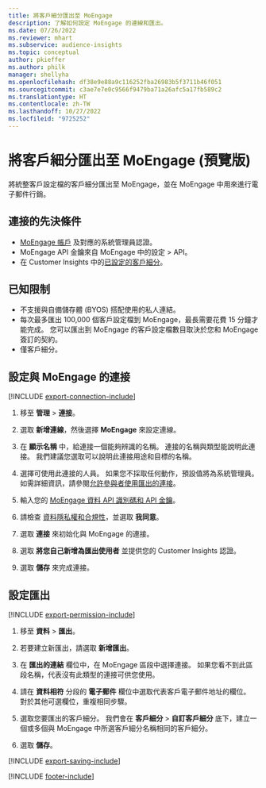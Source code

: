 ```yaml
---
title: 將客戶細分匯出至 MoEngage
description: 了解如何設定 MoEngage 的連線和匯出。
ms.date: 07/26/2022
ms.reviewer: mhart
ms.subservice: audience-insights
ms.topic: conceptual
author: pkieffer
ms.author: philk
manager: shellyha
ms.openlocfilehash: df38e9e88a9c116252fba26983b5f3711b46f051
ms.sourcegitcommit: c3ae7e7e0c9566f9479ba71a26afc5a17fb589c2
ms.translationtype: HT
ms.contentlocale: zh-TW
ms.lasthandoff: 10/27/2022
ms.locfileid: "9725252"
---
```

# <a name="export-segments-to-moengage-preview"></a>將客戶細分匯出至 MoEngage (預覽版)

將統整客戶設定檔的客戶細分匯出至 MoEngage，並在 MoEngage 中用來進行電子郵件行銷。

## <a name="prerequisites-for-a-connection"></a>連接的先決條件

- [MoEngage 帳戶](https://www.moengage.com/) 及對應的系統管理員認證。
- MoEngage API 金鑰來自 MoEngage 中的設定 > API。
- 在 Customer Insights 中的[已設定的客戶細分](segments.md)。

## <a name="known-limitations"></a>已知限制

- 不支援與自備儲存體 (BYOS) 搭配使用的私人連結。
- 每次最多匯出 100,000 個客戶設定檔到 MoEngage，最長需要花費 15 分鐘才能完成。 您可以匯出到 MoEngage 的客戶設定檔數目取決於您和 MoEngage 簽訂的契約。
- 僅客戶細分。

## <a name="set-up-connection-to-moengage"></a>設定與 MoEngage 的連接

[!INCLUDE [export-connection-include](includes/export-connection-admn.md)]

1. 移至 **管理** > **連接**。

1. 選取 **新增連線**，然後選擇 **MoEngage** 來設定連線。

1. 在 **顯示名稱** 中，給連接一個能夠辨識的名稱。 連接的名稱與類型能說明此連接。 我們建議您選取可以說明此連接用途和目標的名稱。

1. 選擇可使用此連接的人員。 如果您不採取任何動作，預設值將為系統管理員。 如需詳細資訊，請參閱[允許參與者使用匯出的連接](connections.md#allow-contributors-to-use-a-connection-for-exports)。

1. 輸入您的 [MoEngage 資料 API 識別碼和 API 金鑰](https://developers.moengage.com/hc/articles/4404674776724-Overview#:~:text=Navigate%20to%20Settings%20%3E%20APIs%20%3E%20DATA,ID%20Password%20%2D%20DATA%20API%20KEY)。

1. 請檢查 [資料隱私權和合規性](connections.md#data-privacy-and-compliance)，並選取 **我同意**。

1. 選取 **連接** 來初始化與 MoEngage 的連接。

1. 選取 **將您自己新增為匯出使用者** 並提供您的 Customer Insights 認證。

1. 選取 **儲存** 來完成連接。

## <a name="configure-an-export"></a>設定匯出

[!INCLUDE [export-permission-include](includes/export-permission.md)]

1. 移至 **資料** > **匯出**。

1. 若要建立新匯出，請選取 **新增匯出**。

1. 在 **匯出的連結** 欄位中，在 MoEngage 區段中選擇連接。 如果您看不到此區段名稱，代表沒有此類型的連接可供您使用。

1. 請在 **資料相符** 分段的 **電子郵件** 欄位中選取代表客戶電子郵件地址的欄位。 對於其他可選欄位，重複相同步驟。

1. 選取您要匯出的客戶細分。 我們會在 **客戶細分** > **自訂客戶細分** 底下，建立一個或多個與 MoEngage 中所選客戶細分名稱相同的客戶細分。

1. 選取 **儲存**。

[!INCLUDE [export-saving-include](includes/export-saving.md)]

[!INCLUDE [footer-include](includes/footer-banner.md)]
